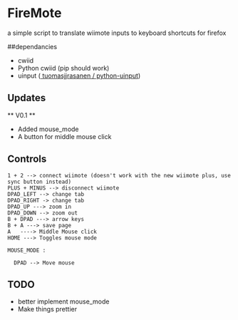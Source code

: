 FireMote
========

a simple script to translate wiimote inputs to keyboard shortcuts for firefox




##dependancies

+ cwiid
+ Python cwiid (pip should work)
+ uinput ([ tuomasjjrasanen / python-uinput](https://github.com/tuomasjjrasanen/python-uinput))

## Updates

** V0.1 **
  - Added mouse_mode
  - A button for middle mouse click


## Controls

```
1 + 2 --> connect wiimote (doesn't work with the new wiimote plus, use sync button instead)
PLUS + MINUS --> disconnect wiimote
DPAD_LEFT --> change tab
DPAD_RIGHT -> change tab
DPAD_UP ---> zoom in
DPAD_DOWN --> zoom out
B + DPAD ---> arrow keys
B + A ---> save page
A   ----> Middle Mouse click
HOME ---> Toggles mouse mode

MOUSE_MODE :

  DPAD --> Move mouse
```
## TODO

+ better implement mouse_mode
+ Make things prettier

